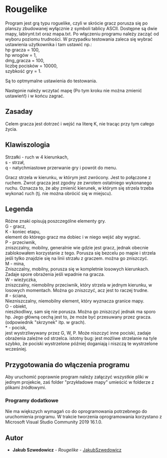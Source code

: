 # Rougelike

Program jest grą typu roguelike, czyli w skrócie gracz porusza się po planszy zbudowanej wyłącznie z symboli tablicy ASCII.
Dostępne są dwie mapy, labirynt.txt oraz mapa.txt. 
Po włączeniu programu należy zacząć od wyboru poziomu trudności. W przypadku testowania zaleca się wybrać ustawienia użytkownika
i tam ustawić np.:  
hp gracza = 100,  
hp wrogów = 1,  
dmg_gracza = 100,  
liczbę pocisków = 10000,  
szybkość gry = 1.  

Są to optmymalne ustawienia do testowania.

Następnie należy wczytać mapę (Po tym kroku nie można zmienić ustawień!) i w końcu zagrać.

## Zasaday

Celem gracza jest dotrzeć i wejść na literę K, nie tracąc przy tym całego życia.

## Klawiszologia

Strzałki - ruch w 4 kierunkach,  
s - strzał,  
q - natychmiastowe przerwanie gry i powrót do menu.  

Gracz strzela w kierunku, w którym jest zwrócony. Jest to połączone z ruchem.
Zwrot gracza jest zgodny ze zwrotem ostatniego wykonanego ruchu. Oznacza to, że aby zmienić kierunek, w którym się strzela
trzeba wykonać ruch (tj. nie można obrócić się w miejscu).

## Legenda

Różne znaki opisują poszczególne elementy gry.  
G - gracz,  
K - koniec etapu,   
	element do którego gracz ma dobiec i w niego wejść aby wygrać.  
P - przeciwnik,  
	zniszczalny, mobilny, generalnie wie gdzie jest gracz, jednak obecnie zablokowałem korzystanie z tego. Porusza się bezcelu po mapie i strzela
	jeśli tylko znajdzie się na linii strzału z graczem. można go zniszczyć.  
M - mina,  
	Zniszczalny, mobilny, porusza się w kompletnie losowych kierunkach. Zadaje spore obrażenia jeśli wpadnie na gracza.  
W - wieżyczka,  
	zniszczalny, niemobilny przeciwnik, który strzela w jednym kierunku, w losowych momentach. Można go zniszczyć, 
	acz jest to raczej trudne.  
\# - ściana,  
	Niezniszczalny, niemobilny element, który wyznacza granice mapy.  
O - obiekt,  
	nieszkodliwy, sam się nie porusza. Można go zniszczyć jednak ma sporo hp. 
	Jego główną cechą jest to, że może być przesuwany przez gracza. (odpowiednik "skrzynek" itp. w grach).  
\* - pocisk,  
	jest wystrzliwywany przez G, W, P. Może niszczyć inne pociski, zadaje obrażenia zależne od strzelca. 
	istotny bug: jest możliwe strzelanie na tyle szybko, że pociski wystrzelone później doganiają i niszczą te wystrzelone wcześniej.

## Przygotowania do włączenia programu

Aby uruchomić poprawnie program należy załączyć wszystkie pliki w jednym projekcie, 
zaś folder "przykładowe mapy" umieścić w folderze z plikami źródłowymi.

### Programy dodatkowe

Nie ma większych wymagań co do oprogramowania potrzebnego do uruchomienia programu. 
W trakcie tworzenia oprogramowania korzystano z Microsoft Visual Studio Community 2019 16.1.0.

## Autor

* **Jakub Szwedowicz** - *Rougelike* - [JakubSzwedowicz](https://github.com/JakubSzwedowicz)
